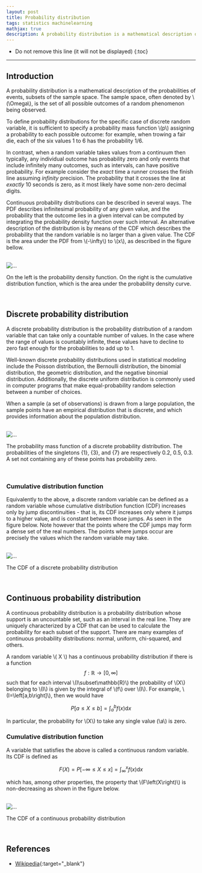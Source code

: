 ```yaml
---
layout: post
title: Probability distribution
tags: statistics machinelearning
mathjax: true
description: A probability distribution is a mathematical description of the probabilities of events, subsets of the sample space. The sample space is the set of all possible outcomes of a random phenomenon being observed.
---
```


* Do not remove this line (it will not be displayed)
{:toc}

---

## Introduction

A probability distribution is a mathematical description of the probabilities of events, subsets of the sample space. The sample space, often denoted by \\(\Omega\\), is the set of all possible outcomes of a random phenomenon being observed.

To define probability distributions for the specific case of discrete random variable, it is sufficient to specify a probability mass function \\(p\\) assigning a probability to each possible outcome: for example, when trowing a fair die, each of the six values 1 to 6 has the probability 1/6. 

In contrast, when a random variable takes values from a continuum then typically, any individual outcome has probability zero and only events that include infinitely many outcomes, such as intervals, can have positive probability. For example consider the _exact_ time a runner crosses the finish line assuming _infinity_ precision. The probability that it crosses the line at _exactly_ 10 seconds is zero, as it most likely have some non-zero decimal digits.

Continuous probability distributions can be described in several ways. The PDF describes infinitesimal probability of any given value, and the probability  that the outcome lies in a given interval can be computed by integrating the probability density function over such interval. An alternative description of the distribution is by means of the CDF which describes the probability that the random variable is no larger than a given value. The CDF is the area under the PDF from \\(-\infty\\) to \\(x\\), as described in the figure bellow.

<br/>
<div class="card center-image" style="max-width: 40rem;">
  <img src="{{site.baseurl}}/assets/images/fig1_PD.png" class="card-img-top" alt="...">
  <div class="card-body">
    <p class="card-text">On the left is the probability density function. On the right is the cumulative distribution function, which is the area under the probability density curve.</p>
  </div>
</div>
<br/>

## Discrete probability distribution

A discrete probability distribution is the probability distribution of a random variable that can take only a countable number of values. In the case where the range of values is countably infinite, these values have to decline to zero fast enough for the probabilities to add up to 1.

Well-known discrete probability distributions used in statistical modeling include the Poisson distribution, the Bernoulli distribution, the binomial distribution, the geometric distribution, and the negative binomial distribution. Additionally, the discrete uniform distribution is commonly used in computer programs that make equal-probability random selection between a number of choices.

When a sample (a set of observations) is drawn from a large population, the sample points have an empirical distribution that is discrete, and which provides information about the population distribution.

<br/>
<div class="card center-image" style="max-width: 40rem;">
  <img src="{{site.baseurl}}/assets/images/fig2_PD.svg" class="card-img-top" alt="...">
  <div class="card-body">
    <p class="card-text">The probability mass function of a discrete probability distribution. The probabilities of the singletons {1}, {3}, and {7} are respectively 0.2, 0.5, 0.3. A set not containing any of these points has probability zero.</p>
  </div>
</div>
<br/>

### Cumulative distribution function

Equivalently to the above, a discrete random variable can be defined as a random variable whose cumulative distribution function (CDF) increases only by jump discontinuities - that is, its CDF increases only where it jumps to a higher value, and is constant between those jumps. As seen in the figure below. Note however that the points where the CDF jumps may form a dense set of the real numbers. The points where jumps occur are precisely the values which the random variable may take. 

<br/>
<div class="card center-image" style="max-width: 40rem;">
  <img src="{{site.baseurl}}/assets/images/fig3_PD.svg" class="card-img-top" alt="...">
  <div class="card-body">
    <p class="card-text">The CDF of a discrete probability distribution</p>
  </div>
</div>
<br/>

## Continuous probability distribution

A continuous probability distribution is a probability distribution whose support is an uncountable set, such as an interval in the real line. They are uniquely characterized by a CDF that can be used to calculate the probability for each subset of the support. There are many examples of continuous probability distributions: normal, uniform, chi-squared, and others.

A random variable \\( X \\) has a continuous probability distribution if there is a function $$ f:\mathbb{R}\rightarrow\left[0,\infty\right]  $$ such that for each interval \\(I\subset\mathbb{R}\\) the probability of \\(X\\) belonging to \\(I\\) is given by the integral of \\(f\\) over \\(I\\). For example, \\(I=\left[a,b\right]\\), then we would have

$$P\left[a\leq X\leq b\right]=\int_{a}^{b}f\left(x\right)\textrm{d}x$$

In particular, the probability for \\(X\\) to take any single value (\a\\) is zero. 
### Cumulative distribution function

A variable that satisfies the above is called a continuous random variable. Its CDF is defined as

$$F\left(X\right)=P\left[-\infty\leq X\leq x\right]=\int_{\infty}^{x}f\left(x\right)\textrm{d}x$$

which has, among other properties, the property that \\(F\left(X\right)\\) is non-decreasing as shown in the figure below.

<br/>
<div class="card center-image" style="max-width: 40rem;">
  <img src="{{site.baseurl}}/assets/images/fig4_PD.svg" class="card-img-top" alt="...">
  <div class="card-body">
    <p class="card-text">The CDF of a continuous probability distribution</p>
  </div>
</div>
<br/>


## References

- [Wikipedia](https://en.wikipedia.org/wiki/Probability_distribution){:target="_blank"}